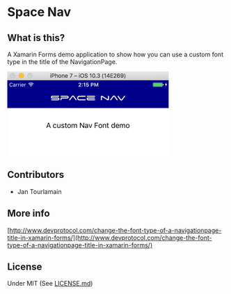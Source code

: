 # Space Nav


## What is this?
A Xamarin Forms demo application to show how you can use a custom font type in the title of the NavigationPage.

![spacenav](docs/spacenav.png)

## Contributors

- Jan Tourlamain

## More info
[http://www.devprotocol.com/change-the-font-type-of-a-navigationpage-title-in-xamarin-forms/](http://www.devprotocol.com/change-the-font-type-of-a-navigationpage-title-in-xamarin-forms/)

## License
Under MIT (See [LICENSE.md](LICENSE.md))